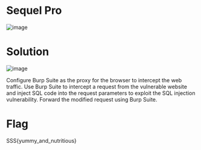 # Sequel Pro

![image](https://github.com/GustyOOP/Writeups/blob/files/poza13.png)

# Solution

![image](https://github.com/GustyOOP/Writeups/blob/files/poza14.png)

Configure Burp Suite as the proxy for the browser to intercept the web traffic. Use Burp Suite to intercept a request from the vulnerable website and inject SQL code into the request parameters to exploit the SQL injection vulnerability.
Forward the modified request using Burp Suite.

# Flag

SSS{yummy_and_nutritious}

